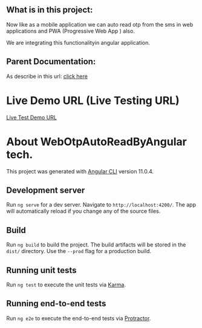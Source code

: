 ## What is in this project:
Now like as a mobile application we can auto read otp from the sms in web applications and PWA (Progressive Web App ) also.

We are integrating this functionalityin angular application.

## Parent Documentation:
As describe in this url: [click here](https://web.dev/web-otp/)

# Live Demo URL (Live Testing URL)
[Live Test Demo URL](https://rohit3230.github.io/webOtpAutoReadByAngular/)

# About WebOtpAutoReadByAngular tech.
This project was generated with [Angular CLI](https://github.com/angular/angular-cli) version 11.0.4.

## Development server

Run `ng serve` for a dev server. Navigate to `http://localhost:4200/`. The app will automatically reload if you change any of the source files.

## Build

Run `ng build` to build the project. The build artifacts will be stored in the `dist/` directory. Use the `--prod` flag for a production build.

## Running unit tests

Run `ng test` to execute the unit tests via [Karma](https://karma-runner.github.io).

## Running end-to-end tests

Run `ng e2e` to execute the end-to-end tests via [Protractor](http://www.protractortest.org/).

